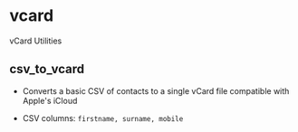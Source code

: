# vcard
vCard Utilities

## csv_to_vcard
* Converts a basic CSV of contacts to a single vCard file compatible with Apple's iCloud

* CSV columns: `firstname, surname, mobile`
